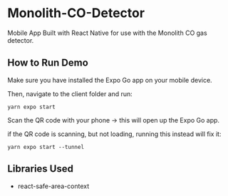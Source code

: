 # Monolith-CO-Detector
 Mobile App Built with React Native for use with the Monolith CO gas detector.

## How to Run Demo
Make sure you have installed the Expo Go app on your mobile device.

Then, navigate to the client folder and run:
```
yarn expo start
```

Scan the QR code with your phone -> this will open up the Expo Go app.

if the QR code is scanning, but not loading, running this instead will fix it:
```
yarn expo start --tunnel
```

## Libraries Used
- react-safe-area-context